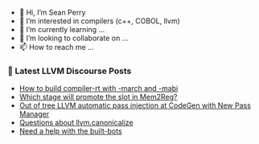 - 👋 Hi, I’m Sean Perry
- 👀 I’m interested in compilers (c++, COBOL, llvm)
- 🌱 I’m currently learning ...
- 💞️ I’m looking to collaborate on ...
- 📫 How to reach me ...

<!---
s66perry/s66perry is a ✨ special ✨ repository because its `README.md` (this file) appears on your GitHub profile.
You can click the Preview link to take a look at your changes.
--->
### 📕 Latest LLVM Discourse Posts

<!-- DISCOURSE-LLVM:START -->
- [How to build compiler-rt with -march and -mabi](https://discourse.llvm.org/t/how-to-build-compiler-rt-with-march-and-mabi/79439#post_1)
- [Which stage will promote the slot in Mem2Reg?](https://discourse.llvm.org/t/which-stage-will-promote-the-slot-in-mem2reg/79153#post_2)
- [Out of tree LLVM automatic pass injection at CodeGen with New Pass Manager](https://discourse.llvm.org/t/out-of-tree-llvm-automatic-pass-injection-at-codegen-with-new-pass-manager/79395#post_8)
- [Questions about llvm.canonicalize](https://discourse.llvm.org/t/questions-about-llvm-canonicalize/79378#post_10)
- [Need a help with the built-bots](https://discourse.llvm.org/t/need-a-help-with-the-built-bots/79437#post_1)
<!-- DISCOURSE-LLVM:END -->
